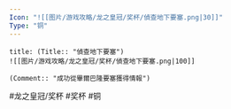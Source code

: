 ```yaml
---
Icon: "![[图片/游戏攻略/龙之皇冠/奖杯/偵查地下要塞.png|30]]"
Type: "铜"
---
```

```ad-common-bronze-trophy
title: (Title:: "偵查地下要塞")
![[图片/游戏攻略/龙之皇冠/奖杯/偵查地下要塞.png|100]]

(Comment:: "成功從畢爾巴隆要塞獲得情報")
```

#龙之皇冠/奖杯 #奖杯 #铜
